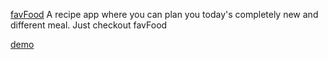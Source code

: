 [favFood](https://fav-food-one.vercel.app/)
A recipe app where you can plan you today's completely new and different meal. Just checkout favFood

[demo](./assest/14-recipeApp.mov)
